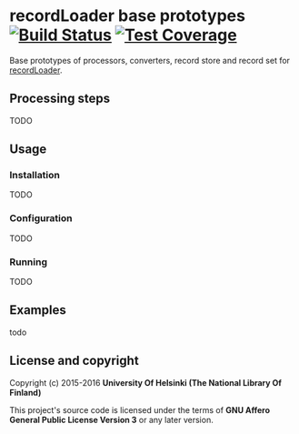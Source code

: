 # recordLoader base prototypes [![Build Status](https://travis-ci.org/NatLibFi/record-loader-prototypes.svg)](https://travis-ci.org/NatLibFi/record-loader-prototypes) [![Test Coverage](https://codeclimate.com/github/NatLibFi/record-loader-prototypes/badges/coverage.svg)](https://codeclimate.com/github/NatLibFi/record-loader-prototypes/coverage)

Base prototypes of processors, converters, record store and record set for [recordLoader](https://github.com/NatLibFi/record-loader).

## Processing steps

TODO

## Usage

### Installation

TODO

### Configuration

TODO

### Running

TODO

## Examples

todo

## License and copyright

Copyright (c) 2015-2016 **University Of Helsinki (The National Library Of Finland)**

This project's source code is licensed under the terms of **GNU Affero General Public License Version 3** or any later version.
